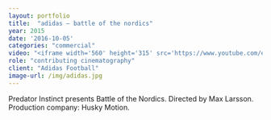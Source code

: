 ```yaml
---
layout: portfolio
title:  "adidas — battle of the nordics"
year: 2015
date: '2016-10-05'
categories: "commercial"
video: "<iframe width='560' height='315' src='https://www.youtube.com/embed/dYvdFJQ6_hk' frameborder='0' allowfullscreen></iframe>"
role: "contributing cinematography"
client: "Adidas Football"
image-url: /img/adidas.jpg
---
```


Predator Instinct presents Battle of the Nordics. Directed by Max Larsson. Production company: Husky Motion.
